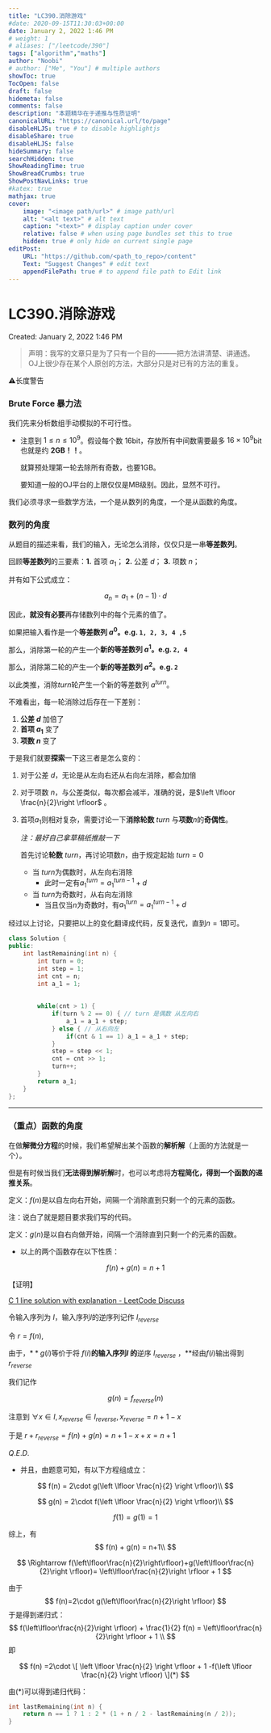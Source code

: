 ```yaml
---
title: "LC390.消除游戏"
#date: 2020-09-15T11:30:03+00:00
date: January 2, 2022 1:46 PM
# weight: 1
# aliases: ["/leetcode/390"]
tags: ["algorithm","maths"]
author: "Noobi"
# author: ["Me", "You"] # multiple authors
showToc: true
TocOpen: false
draft: false
hidemeta: false
comments: false
description: "本题精华在于递推与性质证明"
canonicalURL: "https://canonical.url/to/page"
disableHLJS: true # to disable highlightjs
disableShare: true
disableHLJS: false
hideSummary: false
searchHidden: true
ShowReadingTime: true
ShowBreadCrumbs: true
ShowPostNavLinks: true
#katex: true
mathjax: true
cover:
    image: "<image path/url>" # image path/url
    alt: "<alt text>" # alt text
    caption: "<text>" # display caption under cover
    relative: false # when using page bundles set this to true
    hidden: true # only hide on current single page
editPost:
    URL: "https://github.com/<path_to_repo>/content"
    Text: "Suggest Changes" # edit text
    appendFilePath: true # to append file path to Edit link
---
```


# LC390.消除游戏

Created: January 2, 2022 1:46 PM

> 声明：我写的文章只是为了只有一个目的———把方法讲清楚、讲通透。
> OJ上很少存在某个人原创的方法，大部分只是对已有的方法的重复。

⚠️长度警告

### Brute Force 暴力法

我们先来分析数组手动模拟的不可行性。

- 注意到 $1 \le n \le 10^9$。假设每个数 16bit，存放所有中间数需要最多 $16 \times 10^9$bit 也就是约 **2GB！！**。

  就算预处理第一轮去除所有奇数，也要1GB。

  要知道一般的OJ平台的上限仅仅是MB级别。因此，显然不可行。

我们必须寻求一些数学方法，一个是从数列的角度，一个是从函数的角度。

### 数列的角度

从题目的描述来看，我们的输入，无论怎么消除，仅仅只是一串**等差数列**。

回顾**等差数列**的三要素：**1.** 首项 $a_1$； **2.** 公差 $d$； **3.** 项数 $n$；

并有如下公式成立：

$$a_n = a_1 + (n-1)\cdot d$$

因此，**就没有必要**再存储数列中的每个元素的值了。

如果把输入看作是一个**等差数列 $a^0$。e.g. `1, 2, 3, 4 ,5`**

那么，消除第一轮的产生一个**新的等差数列 $a^1$。e.g. `2, 4`**

那么，消除第二轮的产生一个**新的等差数列 $a^2$。e.g. `2`**

以此类推，消除$turn$轮产生一个新的等差数列 $a^{turn}$。

不难看出，每一轮消除过后存在一下差别：

1. **公差 $d$** 加倍了
2. **首项 $a_1$** 变了
3. **项数 $n$** 变了

于是我们就要**探索**一下这三者是怎么变的：

1. 对于公差  $d$，无论是从左向右还从右向左消除，都会加倍

2. 对于项数 $n$，与公差类似，每次都会减半，准确的说，是$\left \lfloor  \frac{n}{2}\right \rfloor$  。

3. 首项$a_1$则相对复杂，需要讨论一下**消除轮数** $turn$ 与**项数**$n$的**奇偶性**。

   *注：最好自己拿草稿纸推敲一下*

   首先讨论**轮数** $turn$，再讨论项数$n$，由于规定起始 $turn = 0$

   - 当 $turn$为偶数时，从左向右消除
     - 此时一定有$a_1^{turn} = a_1^{turn-1}+d$
   - 当 $turn$为奇数时，从右向左消除
     - 当且仅当$n$为奇数时，有$a_1^{turn} = a_1^{turn-1}+d$

经过以上讨论，只要把以上的变化翻译成代码，反复迭代，直到$n=1$即可。

```C++
class Solution {
public:
    int lastRemaining(int n) {
        int turn = 0;
        int step = 1;
        int cnt = n;
        int a_1 = 1;
        
        
        while(cnt > 1) {
            if(turn % 2 == 0) { // turn 是偶数 从左向右
                a_1 = a_1 + step;
            } else { // 从右向左
                if(cnt & 1 == 1) a_1 = a_1 + step;
            }
            step = step << 1;
            cnt = cnt >> 1;
            turn++;
        }      
        return a_1;
    }
};
```



---

### （重点）函数的角度

在做**解微分方程**的时候，我们希望解出某个函数的**解析解**（上面的方法就是一个）。

但是有时候当我们**无法得到解析解**时，也可以考虑将**方程简化，得到一个函数的递推关系**。

定义：$f(n)$是以自左向右开始，间隔一个消除直到只剩一个的元素的函数。

注：说白了就是题目要求我们写的代码。

定义：$g(n)$是以自右向做开始，间隔一个消除直到只剩一个的元素的函数。

- 以上的两个函数存在以下性质：

$$f(n)+g(n)= n+1$$

【证明】

[C 1 line solution with explanation - LeetCode Discuss](https://leetcode.com/problems/elimination-game/discuss/87128/C-1-line-solution-with-explanation/91937)

令输入序列为 $I$，输入序列$I$的逆序列记作 $I_{reverse}$

令 $r=f(n)$,  

由于，$**g(i)$等价于将 $f(i)$**的输入序列$I$ 的**逆序 $I_{reverse}$ ，**经由$f(i)$输出得到$r_{reverse}$

我们记作

$$g(n) = f_{reverse}(n)$$

注意到 $\forall x \in I,  x_{reverse} \in I_{reverse}, x_{reverse}=n+1-x$

于是 $r + r_{reverse} = f(n)+g(n) = n+1-x+x=n+1$

$Q.E.D.$

- 并且，由题意可知，有以下方程组成立：

$$
f(n)  =  2\cdot g(\left \lfloor \frac{n}{2} \right \rfloor)\\ 
$$

$$
g(n)  =  2\cdot f(\left \lfloor \frac{n}{2} \right \rfloor)\\
$$


$$
f(1)  =  g(1)  =  1
$$


综上，有
$$
f(n) + g(n) = n+1\\
$$

$$
\Rightarrow f(\left\lfloor\frac{n}{2}\right\rfloor)+g(\left\lfloor\frac{n}{2}\right \rfloor)= \left\lfloor\frac{n}{2}\right \rfloor + 1
$$

由于
$$
f(n)=2\cdot g(\left\lfloor\frac{n}{2}\right \rfloor)
$$
于是得到递归式：
$$
f(\left\lfloor\frac{n}{2}\right \rfloor) + \frac{1}{2} f(n) = \left\lfloor\frac{n}{2}\right \rfloor + 1 \\
$$
即


$$
f(n) =2\cdot \[ \left \lfloor \frac{n}{2} \right \rfloor + 1 -f(\left \lfloor \frac{n}{2} \right \rfloor) \](*)
$$


由$(*)$可以得到递归代码：

```cpp
int lastRemaining(int n) {
    return n == 1 ? 1 : 2 * (1 + n / 2 - lastRemaining(n / 2));
}
```

